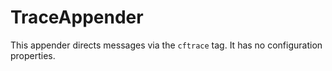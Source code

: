 # TraceAppender

This appender directs messages via the `cftrace` tag. It has no configuration properties.
